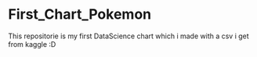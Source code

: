 # First_Chart_Pokemon
This repositorie is my first DataScience chart which i made with a csv i get from kaggle :D
